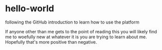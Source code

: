 # hello-world
following the GitHub introduction to learn how to use the platform

If anyone other than me gets to the point of reading this you will likely find me to woefully new at whatever it is you are trying to learn about me.  Hopefully that's more positive than negative.
